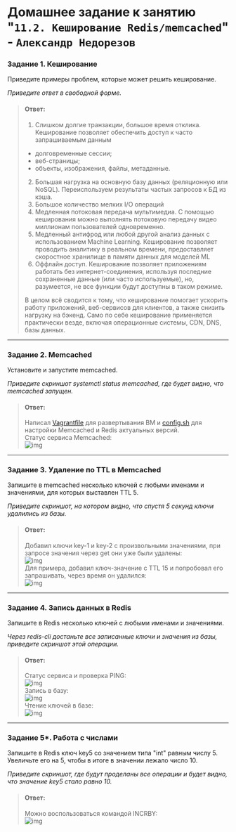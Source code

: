 # Домашнее задание к занятию "`11.2. Кеширование Redis/memcached`" - `Александр Недорезов`

### Задание 1. Кеширование 

Приведите примеры проблем, которые может решить кеширование. 

*Приведите ответ в свободной форме.*

> #### Ответ:
> 1. Слишком долгие транзакции, большое время отклика. Кеширование позволяет обеспечить доступ к часто запрашиваемым данным 
>   * долговременные сессии;
>   * веб-страницы;
>   * объекты, изображения, файлы, метаданные.
> 2. Большая нагрузка на основную базу данных (реляционную или NoSQL). Переиспользуем результаты частых запросов к БД из кэша.
> 3. Большое количество мелких I/O операций 
> 4. Медленная потоковая передача мультимедиа. С помощью кеширования можно выполнять потоковую передачу видео миллионам пользователей одновременно.
> 5. Медленный антифрод или любой другой анализ данных с использованием Machine Learning. Кеширование позволяет проводить аналитику в реальном времени, предоставляет скоростное хранилище в памяти данных для моделей ML
> 6. Оффлайн доступ. Кеширование позволяет приложениям работать без интернет-соединения, используя последние сохраненные данные (или часто используемые), но, разумеется, не все функции будут доступны в таком режиме.
>  
> В целом всё сводится к тому, что кеширование помогает ускорить работу приложений, веб-сервисов для клиентов, а также снизить нагрузку на бэкенд. Само по себе кеширование применяется практически везде, включая операционные системы, CDN, DNS, базы данных.

---

### Задание 2. Memcached

Установите и запустите memcached.

*Приведите скриншот systemctl status memcached, где будет видно, что memcached запущен.*

> #### Ответ:
> Написал [Vagrantfile](https://github.com/smutosey/sys-netology-hw/11-02-caching/Vagrantfile) для развертывания ВМ и [config.sh](https://github.com/smutosey/sys-netology-hw/11-02-caching/config.sh) для настройки Memcached и Redis актуальных версий.  
> Статус сервиса Memcached:  
> ![img](https://github.com/smutosey/sys-netology-hw/11-02-caching/img/2-01.png)
> 

---

### Задание 3. Удаление по TTL в Memcached

Запишите в memcached несколько ключей с любыми именами и значениями, для которых выставлен TTL 5. 

*Приведите скриншот, на котором видно, что спустя 5 секунд ключи удалились из базы.*

> #### Ответ:
> Добавил ключи key-1 и key-2 с произвольными значениями, при запросе значения через get они уже были удалены:  
> ![img](https://github.com/smutosey/sys-netology-hw/11-02-caching/img/3-01.png)  
> Для примера, добавил ключ-значение с TTL 15 и попробовал его запрашивать, через время он удалился:  
> ![img](https://github.com/smutosey/sys-netology-hw/11-02-caching/img/3-02.png)  

---

### Задание 4. Запись данных в Redis

Запишите в Redis несколько ключей с любыми именами и значениями. 

*Через redis-cli достаньте все записанные ключи и значения из базы, приведите скриншот этой операции.*

> #### Ответ:
> Статус сервиса и проверка PING:  
> ![img](https://github.com/smutosey/sys-netology-hw/11-02-caching/img/4-01.png)    
> Запись в базу:  
> ![img](https://github.com/smutosey/sys-netology-hw/11-02-caching/img/4-02.png)   
> Чтение ключей в базе:  
> ![img](https://github.com/smutosey/sys-netology-hw/11-02-caching/img/4-03.png)    
>

---

### Задание 5*. Работа с числами 

Запишите в Redis ключ key5 со значением типа "int" равным числу 5. Увеличьте его на 5, чтобы в итоге в значении лежало число 10.  

*Приведите скриншот, где будут проделаны все операции и будет видно, что значение key5 стало равно 10.*

> #### Ответ:
> Можно воспользоваться командой INCRBY:  
> ![img](https://github.com/smutosey/sys-netology-hw/11-02-caching/img/5-01.png)    
> 


